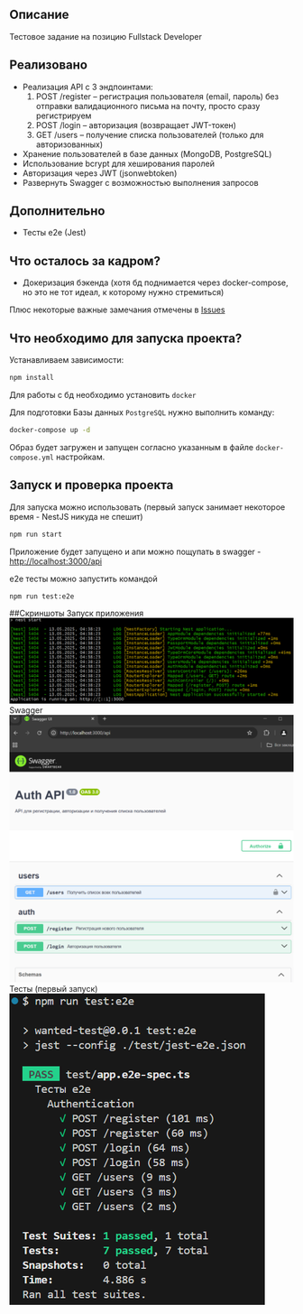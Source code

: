## Описание

Тестовое задание на позицию Fullstack Developer

## Реализовано

- Реализация API с 3 эндпоинтами:  
  1. POST /register – регистрация пользователя (email, пароль) без отправки валидационного письма на почту, просто сразу регистрируем
  2. POST /login – авторизация (возвращает JWT-токен)  
  3. GET /users – получение списка пользователей (только для авторизованных)  
- Хранение пользователей в базе данных (MongoDB, PostgreSQL)  
- Использование bcrypt для хеширования паролей  
- Авторизация через JWT (jsonwebtoken)  
- Развернуть Swagger с возможностью выполнения запросов

## Дополнительно

- Тесты e2e (Jest) 

## Что осталось за кадром?

- Докеризация бэкенда (хотя бд поднимается через docker-compose, но это не тот идеал, к которому нужно стремиться)

Плюс некоторые важные замечания отмечены в [Issues](https://github.com/Chupriarti/wanted-fullstack-test/issues) 

## Что необходимо для запуска проекта?

Устанавливаем зависимости:
```bash
npm install
```

Для работы с бд необходимо установить `docker`

Для подготовки Базы данных `PostgreSQL` нужно выполнить команду:

```bash
docker-compose up -d
```

Образ будет загружен и запущен согласно указанным в файле `docker-compose.yml` настройкам.

## Запуск и проверка проекта

Для запуска можно использовать (первый запуск занимает некоторое время - NestJS никуда не спешит)

```bash
npm run start
```

Приложение будет запущено и апи можно пощупать в swagger - [http://localhost:3000/api](http://localhost:3000/api) 

e2e тесты можно запустить командой 

```bash
npm run test:e2e
```

##Скриншоты
Запуск приложения
![running](docs_images/running.png)
Swagger
![swagger](docs_images/swagger.png)
Тесты (первый запуск)
![tests](docs_images/tests.png)
